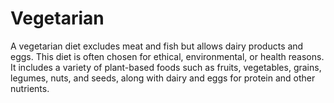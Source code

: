 # Vegetarian

A vegetarian diet excludes meat and fish but allows dairy products and eggs. This diet is often chosen for ethical, environmental, or health reasons. It includes a variety of plant-based foods such as fruits, vegetables, grains, legumes, nuts, and seeds, along with dairy and eggs for protein and other nutrients. 